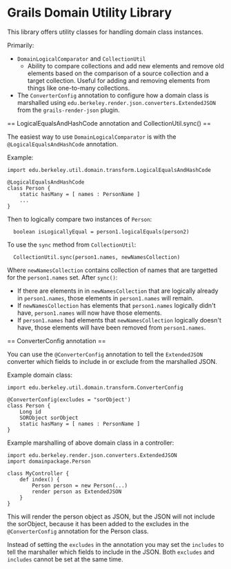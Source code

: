 Grails Domain Utility Library
=============================

This library offers utility classes for handling domain class instances.

Primarily:
  * `DomainLogicalComparator` and `CollectionUtil`
    * Ability to compare collections and add new elements and remove old
      elements based on the comparison of a source collection and a target
      collection.  Useful for adding and removing elements from things like
      one-to-many collections.
  * The `ConverterConfig` annotation to configure how a domain class is
    marshalled using `edu.berkeley.render.json.converters.ExtendedJSON` from
    the `grails-render-json` plugin.

== LogicalEqualsAndHashCode annotation and CollectionUtil.sync() ==

The easiest way to use `DomainLogicalComparator` is with the
`@LogicalEqualsAndHashCode` annotation.

Example:
```
import edu.berkeley.util.domain.transform.LogicalEqualsAndHashCode

@LogicalEqualsAndHashCode
class Person {
    static hasMany = [ names : PersonName ]
    ...
}
```

Then to logically compare two instances of `Person`:
```
  boolean isLogicallyEqual = person1.logicalEquals(person2)
```

To use the `sync` method from `CollectionUtil`:
```
  CollectionUtil.sync(person1.names, newNamesCollection)
```

Where `newNamesCollection` contains collection of names that are targetted
for the `person1.names` set.  After `sync()`:

 * If there are elements in in `newNamesCollection` that are logically
   already in `person1.names`, those elements in `person1.names` will
   remain.
 * If `newNamesCollection` has elements that `person1.names` logically
   didn't have, `person1.names` will now have those elements.
 * If `person1.names` had elements that `newNamesCollection` logically
   doesn't have, those elements will have been removed from `person1.names`.

== ConverterConfig annotation ==

You can use the `@ConverterConfig` annotation to tell the `ExtendedJSON`
converter which fields to include in or exclude from the marshalled JSON.

Example domain class:
```
import edu.berkeley.util.domain.transform.ConverterConfig

@ConverterConfig(excludes = "sorObject')
class Person {
    Long id
    SORObject sorObject
    static hasMany = [ names : PersonName ]
}
```

Example marshalling of above domain class in a controller:
```
import edu.berkeley.render.json.converters.ExtendedJSON
import domainpackage.Person

class MyController {
    def index() {
        Person person = new Person(...)
        render person as ExtendedJSON
    }
}
```

This will render the person object as JSON, but the JSON will not include
the sorObject, because it has been added to the excludes in the
`@ConverterConfig` annotation for the Person class.

Instead of setting the `excludes` in the annotation you may set the
`includes` to tell the marshaller which fields to include in the JSON.  Both
`excludes` and `includes` cannot be set at the same time.
